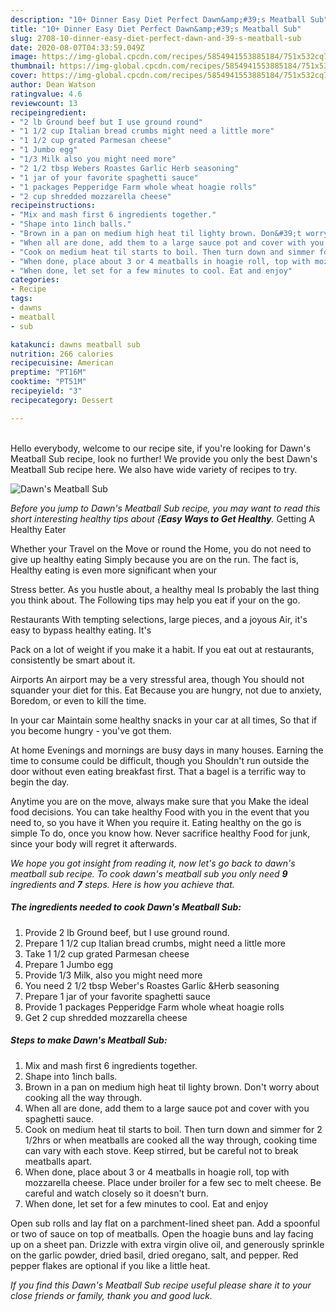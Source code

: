```yaml
---
description: "10+ Dinner Easy Diet Perfect Dawn&amp;#39;s Meatball Sub"
title: "10+ Dinner Easy Diet Perfect Dawn&amp;#39;s Meatball Sub"
slug: 2708-10-dinner-easy-diet-perfect-dawn-and-39-s-meatball-sub
date: 2020-08-07T04:33:59.049Z
image: https://img-global.cpcdn.com/recipes/5854941553885184/751x532cq70/dawns-meatball-sub-recipe-main-photo.jpg
thumbnail: https://img-global.cpcdn.com/recipes/5854941553885184/751x532cq70/dawns-meatball-sub-recipe-main-photo.jpg
cover: https://img-global.cpcdn.com/recipes/5854941553885184/751x532cq70/dawns-meatball-sub-recipe-main-photo.jpg
author: Dean Watson
ratingvalue: 4.6
reviewcount: 13
recipeingredient:
- "2 lb Ground beef but I use ground round"
- "1 1/2 cup Italian bread crumbs might need a little more"
- "1 1/2 cup grated Parmesan cheese"
- "1 Jumbo egg"
- "1/3 Milk also you might need more"
- "2 1/2 tbsp Webers Roastes Garlic Herb seasoning"
- "1 jar of your favorite spaghetti sauce"
- "1 packages Pepperidge Farm whole wheat hoagie rolls"
- "2 cup shredded mozzarella cheese"
recipeinstructions:
- "Mix and mash first 6 ingredients together."
- "Shape into 1inch balls."
- "Brown in a pan on medium high heat til lighty brown. Don&#39;t worry about cooking all the way through."
- "When all are done, add them to a large sauce pot and cover with you spaghetti sauce."
- "Cook on medium heat til starts to boil. Then turn down and simmer for 2 1/2hrs or when meatballs are cooked all the way through, cooking time can vary with each stove. Keep stirred, but be careful not to break meatballs apart."
- "When done, place about 3 or 4 meatballs in hoagie roll, top with mozzarella cheese. Place under broiler for a few sec to melt cheese. Be careful and watch closely so it doesn&#39;t burn."
- "When done, let set for a few minutes to cool. Eat and enjoy"
categories:
- Recipe
tags:
- dawns
- meatball
- sub

katakunci: dawns meatball sub 
nutrition: 266 calories
recipecuisine: American
preptime: "PT16M"
cooktime: "PT51M"
recipeyield: "3"
recipecategory: Dessert

---
```

<br>
Hello everybody, welcome to our recipe site, if you're looking for Dawn&#39;s Meatball Sub recipe, look no further! We provide you only the best Dawn&#39;s Meatball Sub recipe here. We also have wide variety of recipes to try.
<br>


![Dawn&#39;s Meatball Sub](https://img-global.cpcdn.com/recipes/5854941553885184/751x532cq70/dawns-meatball-sub-recipe-main-photo.jpg)

<i>Before you jump to Dawn&#39;s Meatball Sub recipe, you may want to read this short interesting healthy tips about {<strong>Easy Ways to Get Healthy</strong>.</i>
Getting A Healthy Eater

Whether your Travel on the Move or round the
Home, you do not need to give up healthy eating
Simply because you are on the run. The fact is,
Healthy eating is even more significant when your



Stress better. As you hustle about, a healthy meal
Is probably the last thing you think about. The
Following tips may help you eat if your on the go.

Restaurants
With tempting selections, large pieces, and a joyous 
Air, it's easy to bypass healthy eating. It's

Pack on a lot of weight if you make it a habit.
If you eat out at restaurants, consistently be smart
about it.

Airports
An airport may be a very stressful area, though 
You should not squander your diet for this. Eat
Because you are hungry, not due to anxiety,
Boredom, or even to kill the time.

In your car
Maintain some healthy snacks in your car at all times,
So that if you become hungry - you've got them.

At home
Evenings and mornings are busy days in many houses.
Earning the time to consume could be difficult, though you
Shouldn't run outside the door without even eating breakfast
first. 
That a bagel is a terrific way to begin the day.

Anytime you are on the move, always make sure that you
Make the ideal food decisions. You can take healthy
Food with you in the event that you need to, so you have it
When you require it. Eating healthy on the go is simple 
To do, once you know how. Never sacrifice healthy
Food for junk, since your body will regret it afterwards.


<i>We hope you got insight from reading it, now let's go back to dawn&#39;s meatball sub recipe. To cook dawn&#39;s meatball sub you only need <strong>9</strong> ingredients and <strong>7</strong> steps. Here is how you achieve that.
</i>

##### The ingredients needed to cook Dawn&#39;s Meatball Sub:

1. Provide 2 lb Ground beef, but I use ground round.
1. Prepare 1 1/2 cup Italian bread crumbs, might need a little more
1. Take 1 1/2 cup grated Parmesan cheese
1. Prepare 1 Jumbo egg
1. Provide 1/3 Milk, also you might need more
1. You need 2 1/2 tbsp Weber&#39;s Roastes Garlic &amp;Herb seasoning
1. Prepare 1 jar of your favorite spaghetti sauce
1. Provide 1 packages Pepperidge Farm whole wheat hoagie rolls
1. Get 2 cup shredded mozzarella cheese


##### Steps to make Dawn&#39;s Meatball Sub:

1. Mix and mash first 6 ingredients together.
1. Shape into 1inch balls.
1. Brown in a pan on medium high heat til lighty brown. Don&#39;t worry about cooking all the way through.
1. When all are done, add them to a large sauce pot and cover with you spaghetti sauce.
1. Cook on medium heat til starts to boil. Then turn down and simmer for 2 1/2hrs or when meatballs are cooked all the way through, cooking time can vary with each stove. Keep stirred, but be careful not to break meatballs apart.
1. When done, place about 3 or 4 meatballs in hoagie roll, top with mozzarella cheese. Place under broiler for a few sec to melt cheese. Be careful and watch closely so it doesn&#39;t burn.
1. When done, let set for a few minutes to cool. Eat and enjoy


Open sub rolls and lay flat on a parchment-lined sheet pan. Add a spoonful or two of sauce on top of meatballs. Open the hoagie buns and lay facing up on a sheet pan. Drizzle with extra virgin olive oil, and generously sprinkle on the garlic powder, dried basil, dried oregano, salt, and pepper. Red pepper flakes are optional if you like a little heat. 

<i>If you find this Dawn&#39;s Meatball Sub recipe useful please share it to your close friends or family, thank you and good luck.</i>

